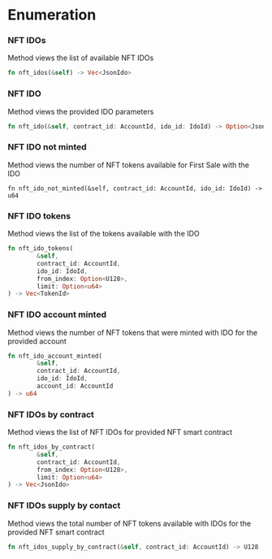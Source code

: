 # Enumeration

### NFT IDOs

Method views the list of available NFT IDOs

```rust
fn nft_idos(&self) -> Vec<JsonIdo>
```

### NFT IDO

Method views the provided IDO parameters

```rust
fn nft_ido(&self, contract_id: AccountId, ido_id: IdoId) -> Option<JsonIdo>
```

### NFT IDO not minted

Method views the number of NFT tokens available for First Sale with the IDO

```
fn nft_ido_not_minted(&self, contract_id: AccountId, ido_id: IdoId) -> u64
```

### NFT IDO tokens

Method views the list of the tokens available with the IDO

```rust
fn nft_ido_tokens(
        &self,
        contract_id: AccountId,
        ido_id: IdoId,
        from_index: Option<U128>,
        limit: Option<u64>
) -> Vec<TokenId>
```

### NFT IDO account minted

Method views the number of NFT tokens that were minted with IDO for the provided account

```rust
fn nft_ido_account_minted(
        &self,
        contract_id: AccountId,
        ido_id: IdoId,
        account_id: AccountId
) -> u64 
```

### NFT IDOs by contract

Method views the list of NFT IDOs for provided NFT smart contract

```rust
fn nft_idos_by_contract(
        &self,
        contract_id: AccountId,
        from_index: Option<U128>,
        limit: Option<u64>
) -> Vec<JsonIdo> 
```

### NFT IDOs supply by contact

Method views the total number of NFT tokens available with IDOs for the provided NFT smart contract

```rust
fn nft_idos_supply_by_contract(&self, contract_id: AccountId) -> U128
```
